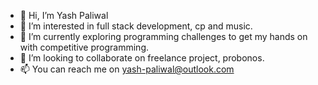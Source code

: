 - 👋 Hi, I’m Yash Paliwal
- 👀 I’m interested in full stack development, cp and music.
- 🌱 I’m currently exploring programming challenges to get my hands on with competitive programming.
- 💞️ I’m looking to collaborate on freelance project, probonos.
- 📫 You can reach me on yash-paliwal@outlook.com

<!---
yashhasgit/yashhasgit is a ✨ special ✨ repository because its `README.md` (this file) appears on your GitHub profile.
You can click the Preview link to take a look at your changes.
--->
